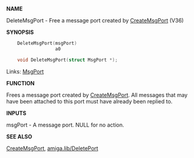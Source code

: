 
**NAME**

DeleteMsgPort - Free a message port created by [CreateMsgPort](CreateMsgPort)  (V36)

**SYNOPSIS**

```c
    DeleteMsgPort(msgPort)
                  a0

    void DeleteMsgPort(struct MsgPort *);

```
Links: [MsgPort](_OOYY) 

**FUNCTION**

Frees a message port created by [CreateMsgPort](CreateMsgPort).  All messages that
may have been attached to this port must have already been
replied to.

**INPUTS**

msgPort - A message port.  NULL for no action.

**SEE ALSO**

[CreateMsgPort](CreateMsgPort), [amiga.lib/DeletePort](_OQUS)
